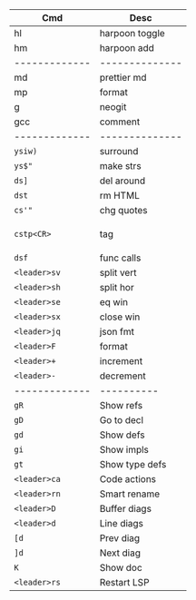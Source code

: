 | Cmd           | Desc           |
| ------------- | -------------- |
| <leader>hl    | harpoon toggle |
| <leader>hm    | harpoon add    |
| ------------- | -------------- |
| <leader>md    | prettier md    |
| <leader>mp    | format         |
| <leader>g     | neogit         |
| gcc           | comment        |
| ------------- | -------------- |
| `ysiw)`       | surround       |
| `ys$"`        | make strs      |
| `ds]`         | del around     |
| `dst`         | rm HTML        |
| `cs'"`        | chg quotes     |
| `cstp<CR>`    | <p>tag</p>     |
| `dsf`         | func calls     |
| `<leader>sv`  | split vert     |
| `<leader>sh`  | split hor      |
| `<leader>se`  | eq win         |
| `<leader>sx`  | close win      |
| `<leader>jq`  | json fmt       |
| `<leader>F`   | format         |
| `<leader>+`   | increment      |
| `<leader>-`   | decrement      |
| ------------- | ----------     |
| `gR`          | Show refs      |
| `gD`          | Go to decl     |
| `gd`          | Show defs      |
| `gi`          | Show impls     |
| `gt`          | Show type defs |
| `<leader>ca`  | Code actions   |
| `<leader>rn`  | Smart rename   |
| `<leader>D`   | Buffer diags   |
| `<leader>d`   | Line diags     |
| `[d`          | Prev diag      |
| `]d`          | Next diag      |
| `K`           | Show doc       |
| `<leader>rs`  | Restart LSP    |

